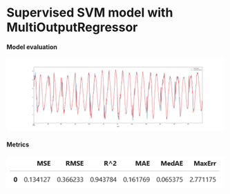 # Supervised SVM model with MultiOutputRegressor

#### Model evaluation
![](./prediction_1958.png)

#### Metrics
![](./metrics_1958.png)

